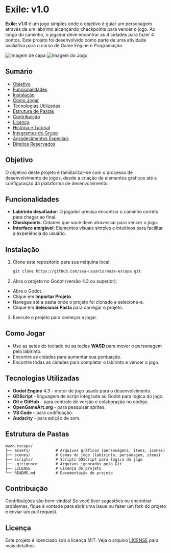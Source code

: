 # Exile: v1.0

**Exile: v1.0** é um jogo simples onde o objetivo é guiar um personagem através de um labirinto alcançando checkpoints para vencer o jogo. Ao longo do caminho, o jogador deve encontrar as 4 cidades para fazer 4 pontos. Este projeto foi desenvolvido como parte de uma atividade avaliativa para o curso de Game Engine e Programação.

![Imagem de capa](https://i.imgur.com/9Q1aaFX.jpeg)
![Imagem do Jogo](https://i.imgur.com/pqNVIj7.png)

## Sumário

- [Objetivo](#objetivo)
- [Funcionalidades](#funcionalidades)
- [Instalação](#instalação)
- [Como Jogar](#como-jogar)
- [Tecnologias Utilizadas](#tecnologias-utilizadas)
- [Estrutura de Pastas](#estrutura-de-pastas)
- [Contribuição](#contribuição)
- [Licença](#licença)
- [História e Tutorial](#historia-e-tutorial)
- [Integrantes do Grupo](#integrantes-do-grupo)
- [Agradecimentos Especiais](#agradecimentos-especiais)
- [Direitos Reservados](#direitos-reservados)

## Objetivo

O objetivo deste projeto é familiarizar-se com o processo de desenvolvimento de jogos, desde a criação de elementos gráficos até a configuração da plataforma de desenvolvimento.

## Funcionalidades

- **Labirinto desafiador**: O jogador precisa encontrar o caminho correto para chegar ao final.
- **Checkpoints**: Cidades que você deve atravessar para vencer o jogo.
- **Interface amigável**: Elementos visuais simples e intuitivos para facilitar a experiência do usuário.

## Instalação

1. Clone este repositório para sua máquina local:

   ```bash
   git clone https://github.com/seu-usuario/maze-escape.git
   ```

2. Abra o projeto no Godot (versão 4.3 ou superior):

- Abra o Godot.
- Clique em **Importar Projeto**.
- Navegue até a pasta onde o projeto foi clonado e selecione-a.
- Clique em **Selecionar Pasta** para carregar o projeto.

3. Execute o projeto para começar a jogar.

## Como Jogar

- Use as setas do teclado ou as teclas **WASD** para mover o personagem pelo labirinto.
- Encontre as cidades para aumentar sua pontuação.
- Encontre todas as cidades para completar o labirinto e vencer o jogo.

## Tecnologias Utilizadas

- **Godot Engine** 4.3 - motor de jogo usado para o desenvolvimento.
- **GDScript** - linguagem de script integrada ao Godot para lógica do jogo.
- **Git e GitHub** - para controle de versão e colaboração no código.
- **OpenGameArt.org** - para pesquisar sprites.
- **VS Code** - para codificação.
- **Audacity** - para edição de som.

## Estrutura de Pastas

```plaintext
maze-escape/
├── assets/           # Arquivos gráficos (personagens, itens, ícones)
├── scenes/           # Cenas do jogo (labirinto, personagem, itens)
├── scripts/          # Scripts GDScript para lógica do jogo
├── .gitignore        # Arquivos ignorados pelo Git
├── LICENSE           # Licença do projeto
└── README.md         # Documentação do projeto
```

## Contribuição

Contribuições são bem-vindas! Se você tiver sugestões ou encontrar problemas, fique à vontade para abrir uma issue ou fazer um fork do projeto e enviar um pull request.

## Licença

Este projeto é licenciado sob a licença MIT. Veja o arquivo [LICENSE](./LICENSE) para mais detalhes.
